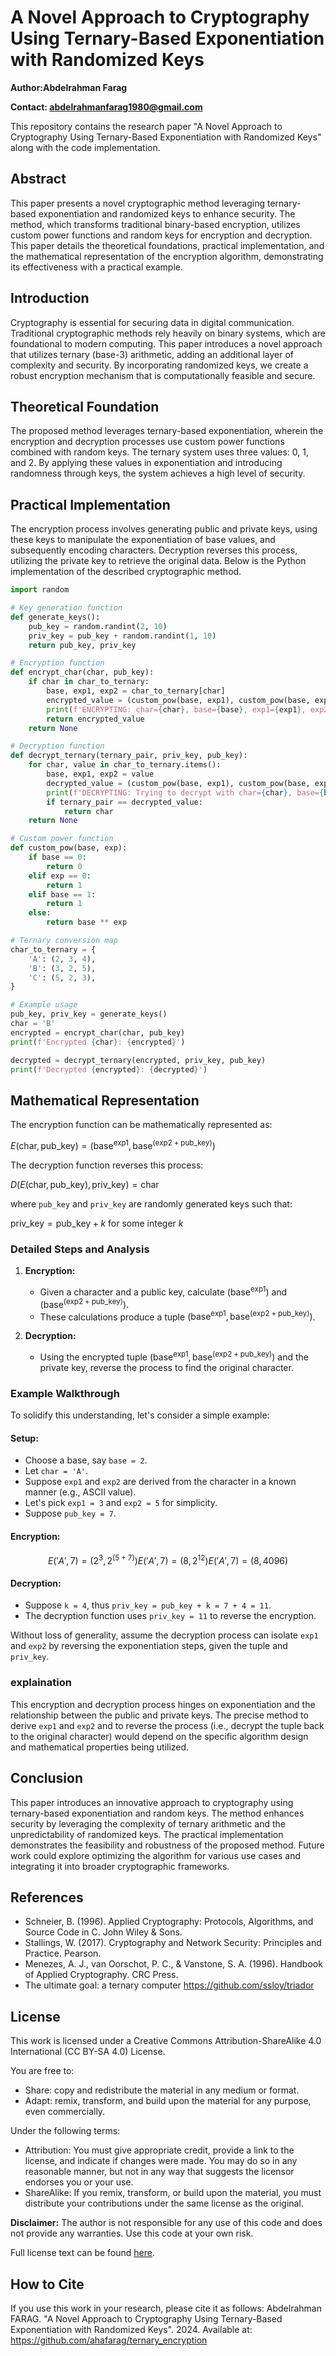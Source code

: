 # A Novel Approach to Cryptography Using Ternary-Based Exponentiation with Randomized Keys

**Author:Abdelrahman Farag**

**Contact: abdelrahmanfarag1980@gmail.com**

This repository contains the research paper "A Novel Approach to Cryptography Using Ternary-Based Exponentiation with Randomized Keys" along with the code implementation.

## Abstract
This paper presents a novel cryptographic method leveraging ternary-based exponentiation and randomized keys to enhance security. The method, which transforms traditional binary-based encryption, utilizes custom power functions and random keys for encryption and decryption. This paper details the theoretical foundations, practical implementation, and the mathematical representation of the encryption algorithm, demonstrating its effectiveness with a practical example.

## Introduction
Cryptography is essential for securing data in digital communication. Traditional cryptographic methods rely heavily on binary systems, which are foundational to modern computing. This paper introduces a novel approach that utilizes ternary (base-3) arithmetic, adding an additional layer of complexity and security. By incorporating randomized keys, we create a robust encryption mechanism that is computationally feasible and secure.

## Theoretical Foundation
The proposed method leverages ternary-based exponentiation, wherein the encryption and decryption processes use custom power functions combined with random keys. The ternary system uses three values: 0, 1, and 2. By applying these values in exponentiation and introducing randomness through keys, the system achieves a high level of security.

## Practical Implementation
The encryption process involves generating public and private keys, using these keys to manipulate the exponentiation of base values, and subsequently encoding characters. Decryption reverses this process, utilizing the private key to retrieve the original data. Below is the Python implementation of the described cryptographic method.

```python
import random

# Key generation function
def generate_keys():
    pub_key = random.randint(2, 10)
    priv_key = pub_key + random.randint(1, 10)
    return pub_key, priv_key

# Encryption function
def encrypt_char(char, pub_key):
    if char in char_to_ternary:
        base, exp1, exp2 = char_to_ternary[char]
        encrypted_value = (custom_pow(base, exp1), custom_pow(base, exp2 + pub_key))
        print(f'ENCRYPTING: char={char}, base={base}, exp1={exp1}, exp2={exp2}, pub_key={pub_key}, encrypted_value={encrypted_value}')
        return encrypted_value
    return None

# Decryption function
def decrypt_ternary(ternary_pair, priv_key, pub_key):
    for char, value in char_to_ternary.items():
        base, exp1, exp2 = value
        decrypted_value = (custom_pow(base, exp1), custom_pow(base, exp2 + pub_key))
        print(f'DECRYPTING: Trying to decrypt with char={char}, base={base}, exp1={exp1}, exp2={exp2}, priv_key={priv_key}, pub_key={pub_key}, decrypted_value={decrypted_value}')
        if ternary_pair == decrypted_value:
            return char
    return None

# Custom power function
def custom_pow(base, exp):
    if base == 0:
        return 0
    elif exp == 0:
        return 1
    elif base == 1:
        return 1
    else:
        return base ** exp

# Ternary conversion map
char_to_ternary = {
    'A': (2, 3, 4),
    'B': (3, 2, 5),
    'C': (5, 2, 3),
}

# Example usage
pub_key, priv_key = generate_keys()
char = 'B'
encrypted = encrypt_char(char, pub_key)
print(f'Encrypted {char}: {encrypted}')

decrypted = decrypt_ternary(encrypted, priv_key, pub_key)
print(f'Decrypted {encrypted}: {decrypted}')
```
## Mathematical Representation
The encryption function can be mathematically represented as:

$E(\text{char}, \text{pub\_key}) = (\text{base}^{\text{exp1}}, \text{base}^{(\text{exp2} + \text{pub\_key})})$

The decryption function reverses this process:

$D(E(\text{char}, \text{pub\_key}), \text{priv\_key}) = \text{char}$

where `pub_key` and `priv_key` are randomly generated keys such that:

$\text{priv\_key} = \text{pub\_key} + k$
for some integer $k$

### Detailed Steps and Analysis

1. **Encryption:**
   - Given a character and a public key, calculate $(\text{base}^{\text{exp1}})$ and $(\text{base}^{(\text{exp2} + \text{pub\_key})})$.
   - These calculations produce a tuple $(\text{base}^{\text{exp1}}, \text{base}^{(\text{exp2} + \text{pub\_key})})$.

2. **Decryption:**
   - Using the encrypted tuple $(\text{base}^{\text{exp1}}, \text{base}^{(\text{exp2} + \text{pub\_key})} )$ and the private key, reverse the process to find the original character.

### Example Walkthrough

To solidify this understanding, let's consider a simple example:

#### Setup:
- Choose a base, say `base = 2`.
- Let `char = 'A'`.
- Suppose `exp1` and `exp2` are derived from the character in a known manner (e.g., ASCII value).
- Let's pick `exp1 = 3` and `exp2 = 5` for simplicity.
- Suppose `pub_key = 7`.

#### Encryption:
```math
E('A', 7) = (2^3, 2^{(5 + 7)}) 
E('A', 7) = (8, 2^{12})
E('A', 7) = (8, 4096)
```

#### Decryption:
- Suppose `k = 4`, thus `priv_key = pub_key + k = 7 + 4 = 11`.
- The decryption function uses `priv_key = 11` to reverse the encryption.

Without loss of generality, assume the decryption process can isolate `exp1` and `exp2` by reversing the exponentiation steps, given the tuple and `priv_key`.

### explaination

This encryption and decryption process hinges on exponentiation and the relationship between the public and private keys. The precise method to derive `exp1` and `exp2` and to reverse the process (i.e., decrypt the tuple back to the original character) would depend on the specific algorithm design and mathematical properties being utilized.


## Conclusion
This paper introduces an innovative approach to cryptography using ternary-based exponentiation and random keys. The method enhances security by leveraging the complexity of ternary arithmetic and the unpredictability of randomized keys. The practical implementation demonstrates the feasibility and robustness of the proposed method. Future work could explore optimizing the algorithm for various use cases and integrating it into broader cryptographic frameworks.

## References
- Schneier, B. (1996). Applied Cryptography: Protocols, Algorithms, and Source Code in C. John Wiley & Sons.
- Stallings, W. (2017). Cryptography and Network Security: Principles and Practice. Pearson.
- Menezes, A. J., van Oorschot, P. C., & Vanstone, S. A. (1996). Handbook of Applied Cryptography. CRC Press.
- The ultimate goal: a ternary computer https://github.com/ssloy/triador
## License

This work is licensed under a Creative Commons Attribution-ShareAlike 4.0 International (CC BY-SA 4.0) License. 

You are free to:
- Share: copy and redistribute the material in any medium or format.
- Adapt: remix, transform, and build upon the material for any purpose, even commercially.

Under the following terms:
- Attribution: You must give appropriate credit, provide a link to the license, and indicate if changes were made. You may do so in any reasonable manner, but not in any way that suggests the licensor endorses you or your use.
- ShareAlike: If you remix, transform, or build upon the material, you must distribute your contributions under the same license as the original.

**Disclaimer:**
The author is not responsible for any use of this code and does not provide any warranties. Use this code at your own risk.

Full license text can be found [here](https://creativecommons.org/licenses/by-sa/4.0/legalcode).

## How to Cite

If you use this work in your research, please cite it as follows:
Abdelrahman FARAG. "A Novel Approach to Cryptography Using Ternary-Based Exponentiation with Randomized Keys". 2024. Available at: https://github.com/ahafarag/ternary_encryption
